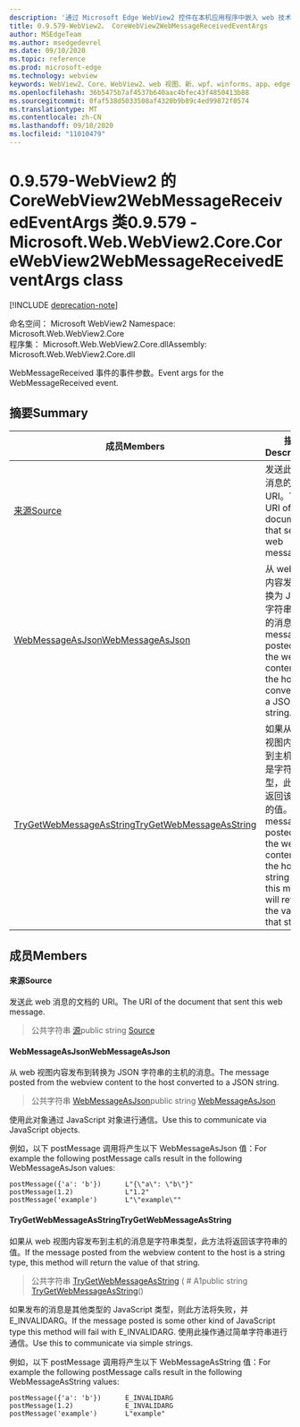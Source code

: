 ```yaml
---
description: '通过 Microsoft Edge WebView2 控件在本机应用程序中嵌入 web 技术 (HTML、CSS 和 JavaScript) '
title: 0.9.579-WebView2。 CoreWebView2WebMessageReceivedEventArgs
author: MSEdgeTeam
ms.author: msedgedevrel
ms.date: 09/10/2020
ms.topic: reference
ms.prod: microsoft-edge
ms.technology: webview
keywords: WebView2、Core、WebView2、web 视图、新、wpf、winforms、app、edge、CoreWebView2、CoreWebView2Controller、浏览器控件、边缘 html、、浏览器控件、边缘 html、WebView2
ms.openlocfilehash: 36b5475b7af4537b640aac4bfec43f4850413b88
ms.sourcegitcommit: 0faf538d5033508af4320b9b89c4ed99872f0574
ms.translationtype: MT
ms.contentlocale: zh-CN
ms.lasthandoff: 09/10/2020
ms.locfileid: "11010479"
---
```

# <span data-ttu-id="74c1d-104">0.9.579-WebView2 的 CoreWebView2WebMessageReceivedEventArgs 类</span><span class="sxs-lookup"><span data-stu-id="74c1d-104">0.9.579 - Microsoft.Web.WebView2.Core.CoreWebView2WebMessageReceivedEventArgs class</span></span> 

[!INCLUDE [deprecation-note](../../includes/deprecation-note.md)]

<span data-ttu-id="74c1d-105">命名空间： Microsoft WebView2 </span><span class="sxs-lookup"><span data-stu-id="74c1d-105">Namespace: Microsoft.Web.WebView2.Core</span></span>\
<span data-ttu-id="74c1d-106">程序集： Microsoft.Web.WebView2.Core.dll</span><span class="sxs-lookup"><span data-stu-id="74c1d-106">Assembly: Microsoft.Web.WebView2.Core.dll</span></span>

<span data-ttu-id="74c1d-107">WebMessageReceived 事件的事件参数。</span><span class="sxs-lookup"><span data-stu-id="74c1d-107">Event args for the WebMessageReceived event.</span></span>

## <span data-ttu-id="74c1d-108">摘要</span><span class="sxs-lookup"><span data-stu-id="74c1d-108">Summary</span></span>

 <span data-ttu-id="74c1d-109">成员</span><span class="sxs-lookup"><span data-stu-id="74c1d-109">Members</span></span>                        | <span data-ttu-id="74c1d-110">描述</span><span class="sxs-lookup"><span data-stu-id="74c1d-110">Descriptions</span></span>
--------------------------------|---------------------------------------------
[<span data-ttu-id="74c1d-111">来源</span><span class="sxs-lookup"><span data-stu-id="74c1d-111">Source</span></span>](#source) | <span data-ttu-id="74c1d-112">发送此 web 消息的文档的 URI。</span><span class="sxs-lookup"><span data-stu-id="74c1d-112">The URI of the document that sent this web message.</span></span>
[<span data-ttu-id="74c1d-113">WebMessageAsJson</span><span class="sxs-lookup"><span data-stu-id="74c1d-113">WebMessageAsJson</span></span>](#webmessageasjson) | <span data-ttu-id="74c1d-114">从 web 视图内容发布到转换为 JSON 字符串的主机的消息。</span><span class="sxs-lookup"><span data-stu-id="74c1d-114">The message posted from the webview content to the host converted to a JSON string.</span></span>
[<span data-ttu-id="74c1d-115">TryGetWebMessageAsString</span><span class="sxs-lookup"><span data-stu-id="74c1d-115">TryGetWebMessageAsString</span></span>](#trygetwebmessageasstring) | <span data-ttu-id="74c1d-116">如果从 web 视图内容发布到主机的消息是字符串类型，此方法将返回该字符串的值。</span><span class="sxs-lookup"><span data-stu-id="74c1d-116">If the message posted from the webview content to the host is a string type, this method will return the value of that string.</span></span>

## <span data-ttu-id="74c1d-117">成员</span><span class="sxs-lookup"><span data-stu-id="74c1d-117">Members</span></span>

#### <span data-ttu-id="74c1d-118">来源</span><span class="sxs-lookup"><span data-stu-id="74c1d-118">Source</span></span> 

<span data-ttu-id="74c1d-119">发送此 web 消息的文档的 URI。</span><span class="sxs-lookup"><span data-stu-id="74c1d-119">The URI of the document that sent this web message.</span></span>

> <span data-ttu-id="74c1d-120">公共字符串 [源](#source)</span><span class="sxs-lookup"><span data-stu-id="74c1d-120">public string [Source](#source)</span></span>

#### <span data-ttu-id="74c1d-121">WebMessageAsJson</span><span class="sxs-lookup"><span data-stu-id="74c1d-121">WebMessageAsJson</span></span> 

<span data-ttu-id="74c1d-122">从 web 视图内容发布到转换为 JSON 字符串的主机的消息。</span><span class="sxs-lookup"><span data-stu-id="74c1d-122">The message posted from the webview content to the host converted to a JSON string.</span></span>

> <span data-ttu-id="74c1d-123">公共字符串 [WebMessageAsJson](#webmessageasjson)</span><span class="sxs-lookup"><span data-stu-id="74c1d-123">public string [WebMessageAsJson](#webmessageasjson)</span></span>

<span data-ttu-id="74c1d-124">使用此对象通过 JavaScript 对象进行通信。</span><span class="sxs-lookup"><span data-stu-id="74c1d-124">Use this to communicate via JavaScript objects.</span></span>

<span data-ttu-id="74c1d-125">例如，以下 postMessage 调用将产生以下 WebMessageAsJson 值：</span><span class="sxs-lookup"><span data-stu-id="74c1d-125">For example the following postMessage calls result in the following WebMessageAsJson values:</span></span>

```
postMessage({'a': 'b'})      L"{\"a\": \"b\"}"
postMessage(1.2)             L"1.2"
postMessage('example')       L"\"example\""
```

#### <span data-ttu-id="74c1d-126">TryGetWebMessageAsString</span><span class="sxs-lookup"><span data-stu-id="74c1d-126">TryGetWebMessageAsString</span></span> 

<span data-ttu-id="74c1d-127">如果从 web 视图内容发布到主机的消息是字符串类型，此方法将返回该字符串的值。</span><span class="sxs-lookup"><span data-stu-id="74c1d-127">If the message posted from the webview content to the host is a string type, this method will return the value of that string.</span></span>

> <span data-ttu-id="74c1d-128">公共字符串 [TryGetWebMessageAsString](#trygetwebmessageasstring) ( # A1</span><span class="sxs-lookup"><span data-stu-id="74c1d-128">public string [TryGetWebMessageAsString](#trygetwebmessageasstring)()</span></span>

<span data-ttu-id="74c1d-129">如果发布的消息是其他类型的 JavaScript 类型，则此方法将失败，并 E_INVALIDARG。</span><span class="sxs-lookup"><span data-stu-id="74c1d-129">If the message posted is some other kind of JavaScript type this method will fail with E_INVALIDARG.</span></span> <span data-ttu-id="74c1d-130">使用此操作通过简单字符串进行通信。</span><span class="sxs-lookup"><span data-stu-id="74c1d-130">Use this to communicate via simple strings.</span></span>

<span data-ttu-id="74c1d-131">例如，以下 postMessage 调用将产生以下 WebMessageAsString 值：</span><span class="sxs-lookup"><span data-stu-id="74c1d-131">For example the following postMessage calls result in the following WebMessageAsString values:</span></span>

```
postMessage({'a': 'b'})      E_INVALIDARG
postMessage(1.2)             E_INVALIDARG
postMessage('example')       L"example"
```

